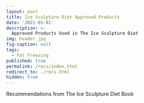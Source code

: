 ```yaml
---
layout: post
title: Ice Sculpture Diet Approved Products
date: '2021-01-01'
description: >-
  Approved Products Used in The Ice Sculpture Diet
img: header.jpg
fig-caption: null
tags:
  - Fat Freezing
published: true
permalink: /recs/index.html
redirect_to: ./recs.html
hidden: true
---
```

Recommendations from The Ice Sculpture Diet Book